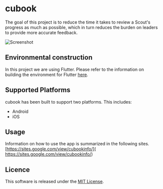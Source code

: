 # cubook

The goal of this project is to reduce the time it takes to review a Scout's progress as much as possible, which in turn reduces the burden on leaders to provide more accurate feedback.

![Screenshot](https://user-images.githubusercontent.com/25360586/80860683-3f22ec80-8ca4-11ea-87d9-b4cf2ccdc434.png)

## Environmental construction

In this project we are using Flutter.
Please refer to the information on building the environment for Flutter [here](https://flutter.dev/docs/get-started/install).

## Supported Platforms

cubook has been built to support two platforms.
This includes:

- Android
- iOS

## Usage

Information on how to use the app is summarized in the following sites.
[https://sites.google.com/view/cubookinfo/](
https://sites.google.com/view/cubookinfo/)

## Licence

This software is released under the [MIT License]().
